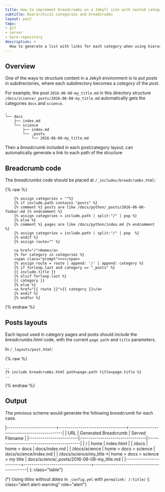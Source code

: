 ```yaml
---
title: How to implement breadcrumbs on a Jekyll site with nested categories
subtitle: Hierarchical categories and breadcrumbs
layout: post
tags:
- git
- server
- bare-repository
description: >
  How to generate a list with links for each category when using hierarchical categories in Jekyll
---
```


## Overview

One of the ways to structure content in a Jekyll environment is to put
_posts_ in subdirectories, where each subdirectory becomes a _category_
of the _post_.

For example, the post `2016-06-08-my_title.md` in this directory structure
`/docs/science/_posts/2016-06-08-my_title.md` automatically gets the 
categories `docs` and `science`.

~~~
.
└── docs
    ├── index.md
    └── science
        ├── index.md
        └── _posts
            └── 2016-06-08-my_title.md
~~~

Then a _breadcrumb_ included in each post/category layout, can automatically
generate a link to each path of the structure


## Breadcrumb code

The *breadcrumbs* code should be placed at `/_includes/breadcrumbs.html`:

{% raw %}
~~~ liquid
    {% assign categories = ""%}
    {% if include.path contains "posts" %}
    {% comment %} posts are like /docs/python/_posts/2016-06-06-foobar.md {% endcomment %}
    {% assign categories = include.path | split:"/" | pop %}
    {% else %}
    {% comment %} pages are like /docs/python/index.md {% endcomment %}
    {% assign categories = include.path | split:"/" | pop  %}
    {% endif %}
    {% assign route="" %}
	
    <a href="/">Home</a>
    {% for category in categories %}
    <span class="prompt">>></span>
    {% assign route = route | append: '/' | append: category %}
    {% if forloop.last and category == "_posts" %}
    {{ include.title }}
    {% elsif forloop.last %}
    {{ category }}
    {% else %}
    <a href="{{ route }}">{{ category }}</a> 
    {% endif %}
    {% endfor %}
~~~
{% endraw %}

## Posts layouts

Each layout used in category pages and posts should _include_
the _breadcrumbs.html_ code, with the current `page path` and `title`
parameters.

In `/_layouts/post.html`:

{% raw %} 
~~~ liquid
..
{% include breadcrumbs.html path=page.path title=page.title %}
..
~~~
{% endraw %}

## Output 

The previous scheme would generate the following _breadcrumb_ for each case.

|-------------------------+----------------------------------+--------------------------------------------|
| URL                     | Generated Breadcrumb             | Served Filename                            |
|-------------------------|:---------------------------------|:-------------------------------------------|
| /                       | home                             | index.html                                 |
| /docs                   | home > docs                      | docs/index.md                              |
| /docs/science           | home > docs > science            | docs/science/index.md                      |
| /docs/science/my_title *| home > docs > science > my title | docs/science/_posts/2016-06-08-my_title.md |
|-------------------------+----------------------------------+--------------------------------------------|
{: class="table"}

(*) Using _titles_ without _dates_ in `_config.yml` with `permalink: /:title/`
{: class="alert alert-warning" role="alert"}
